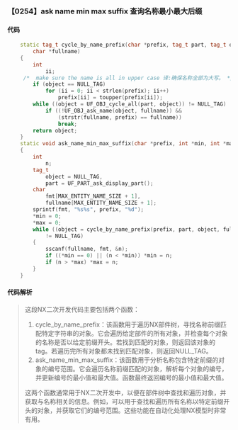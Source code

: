### 【0254】ask name min max suffix 查询名称最小最大后缀

#### 代码

```cpp
    static tag_t cycle_by_name_prefix(char *prefix, tag_t part, tag_t object,  
        char *fullname)  
    {  
        int  
            ii;  
     /*  make sure the name is all in upper case 译:确保名称全部为大写。 */  
        if (object == NULL_TAG)  
            for (ii = 0; ii < strlen(prefix); ii++)  
                prefix[ii] = toupper(prefix[ii]);  
        while ((object = UF_OBJ_cycle_all(part, object)) != NULL_TAG)  
            if ((!UF_OBJ_ask_name(object, fullname)) &&  
                (strstr(fullname, prefix) == fullname))  
                break;  
        return object;  
    }  
    static void ask_name_min_max_suffix(char *prefix, int *min, int *max)  
    {  
        int  
            n;  
        tag_t  
            object = NULL_TAG,  
            part = UF_PART_ask_display_part();  
        char  
            fmt[MAX_ENTITY_NAME_SIZE + 1],  
            fullname[MAX_ENTITY_NAME_SIZE + 1];  
        sprintf(fmt, "%s%s", prefix, "%d");  
        *min = 0;  
        *max = 0;  
        while ((object = cycle_by_name_prefix(prefix, part, object, fullname))  
            != NULL_TAG)  
        {  
            sscanf(fullname, fmt, &n);  
            if ((*min == 0) || (n < *min)) *min = n;  
            if (n > *max) *max = n;  
        }  
    }

```

#### 代码解析

> 这段NX二次开发代码主要包括两个函数：
>
> 1. cycle_by_name_prefix：该函数用于遍历NX部件树，寻找名称前缀匹配特定字符串的对象。它会遍历给定部件的所有对象，并检查每个对象的名称是否以给定前缀开头。若找到匹配的对象，则返回该对象的tag。若遍历完所有对象都未找到匹配对象，则返回NULL_TAG。
> 2. ask_name_min_max_suffix：该函数用于分析名称包含特定前缀的对象的编号范围。它会遍历名称前缀匹配的对象，解析每个对象的编号，并更新编号的最小值和最大值。函数最终返回编号的最小值和最大值。
>
> 这两个函数通常用于NX二次开发中，以便在部件树中查找和遍历对象，并获取与名称相关的信息。例如，可以用于查找和遍历所有名称以特定前缀开头的对象，并获取它们的编号范围。这些功能在自动化处理NX模型时非常有用。
>
